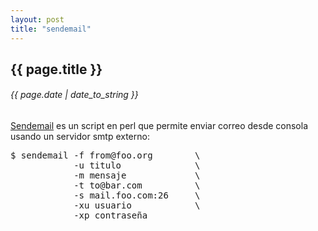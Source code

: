 ```yaml
---
layout: post
title: "sendemail"
---
```


## {{ page.title }}
###### {{ page.date | date_to_string }}

<div class="p"><a href="http://caspian.dotconf.net/menu/Software/SendEmail/">Sendemail</a> es un script en perl que permite enviar correo desde consola usando un servidor smtp externo:
</div>

<pre class="sh_sh">
$ sendemail -f from@foo.org        \
            -u titulo              \
            -m mensaje             \
            -t to@bar.com          \
            -s mail.foo.com:26     \
            -xu usuario            \
            -xp contraseña
</pre>

